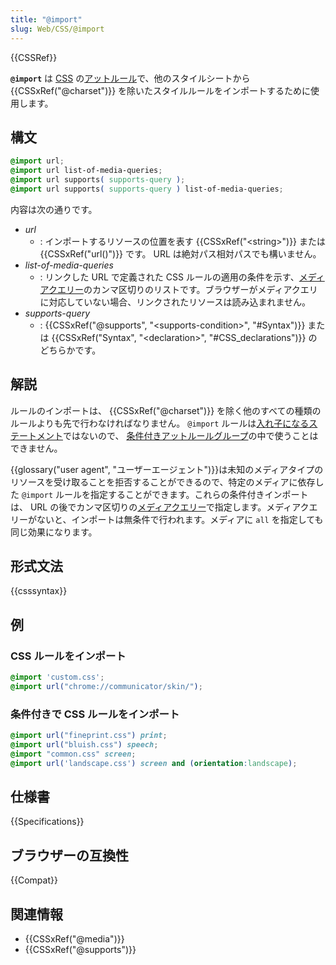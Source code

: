 ```yaml
---
title: "@import"
slug: Web/CSS/@import
---
```

{{CSSRef}}

**`@import`** は [CSS](/ja/docs/Web/CSS) の[アットルール](/ja/docs/Web/CSS/At-rule)で、他のスタイルシートから {{CSSxRef("@charset")}} を除いたスタイルルールをインポートするために使用します。

## 構文

```css
@import url;
@import url list-of-media-queries;
@import url supports( supports-query );
@import url supports( supports-query ) list-of-media-queries;
```

内容は次の通りです。

- _url_
  - : インポートするリソースの位置を表す {{CSSxRef("&lt;string&gt;")}} または {{CSSxRef("url()")}} です。 URL は絶対パス相対パスでも構いません。
- _list-of-media-queries_
  - : リンクした URL で定義された CSS ルールの適用の条件を示す、[メディアクエリー](/ja/docs/Web/CSS/Media_Queries/Using_media_queries)のカンマ区切りのリストです。ブラウザーがメディアクエリに対応していない場合、リンクされたリソースは読み込まれません。
- _supports-query_
  - : {{CSSxRef("@supports", "&lt;supports-condition&gt;", "#Syntax")}} または {{CSSxRef("Syntax", "&lt;declaration&gt;", "#CSS_declarations")}} のどちらかです。

## 解説

ルールのインポートは、 {{CSSxRef("@charset")}} を除く他のすべての種類のルールよりも先で行わなければなりません。 `@import` ルールは[入れ子になるステートメント](/ja/docs/Web/CSS/Syntax#nested_statements)ではないので、 [条件付きアットルールグループ](/ja/docs/Web/CSS/At-rule#条件付きグループルール)の中で使うことはできません。

{{glossary("user agent", "ユーザーエージェント")}}は未知のメディアタイプのリソースを受け取ることを拒否することができるので、特定のメディアに依存した `@import` ルールを指定することができます。これらの条件付きインポートは、 URL の後でカンマ区切りの[メディアクエリー](/ja/docs/Web/CSS/Media_Queries/Using_media_queries)で指定します。メディアクエリーがないと、インポートは無条件で行われます。メディアに `all` を指定しても同じ効果になります。

## 形式文法

{{csssyntax}}

## 例

### CSS ルールをインポート

```css
@import 'custom.css';
@import url("chrome://communicator/skin/");
```

### 条件付きで CSS ルールをインポート

```css
@import url("fineprint.css") print;
@import url("bluish.css") speech;
@import "common.css" screen;
@import url('landscape.css') screen and (orientation:landscape);
```

## 仕様書

{{Specifications}}

## ブラウザーの互換性

{{Compat}}

## 関連情報

- {{CSSxRef("@media")}}
- {{CSSxRef("@supports")}}
